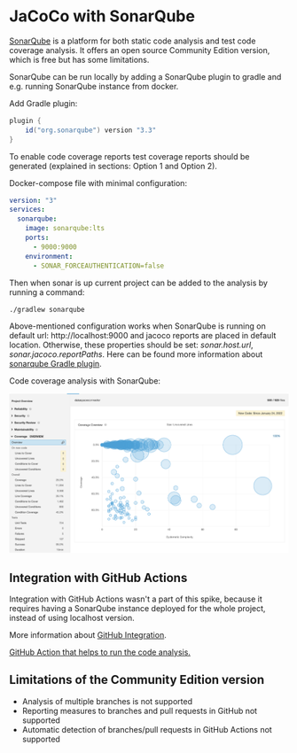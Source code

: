 # JaCoCo with SonarQube

[SonarQube](https://docs.sonarqube.org/latest/setup/get-started-2-minutes/) is a platform for both static code analysis and test code coverage analysis. It offers an open source Community
Edition version, which is free but has some limitations.

SonarQube can be run locally by adding a SonarQube plugin to gradle and e.g. running SonarQube instance from docker.

Add Gradle plugin:

```gradle
plugin {
    id("org.sonarqube") version "3.3"
}
```

To enable code coverage reports test coverage reports should be generated (explained in sections: Option 1 and Option 2).

Docker-compose file with minimal configuration:

```yml
version: "3"
services:
  sonarqube:
    image: sonarqube:lts
    ports:
      - 9000:9000
    environment:
      - SONAR_FORCEAUTHENTICATION=false
```

Then when sonar is up current project can be added to the analysis by running a command:

```bash
./gradlew sonarqube
```

Above-mentioned configuration works when SonarQube is running on default url: http://localhost:9000 and jacoco reports are placed in default location.
Otherwise, these properties should be set: _sonar.host.url_, _sonar.jacoco.reportPaths_. Here can be found more information about [sonarqube Gradle plugin](https://docs.sonarqube.org/latest/analysis/scan/sonarscanner-for-gradle/).

Code coverage analysis with SonarQube:

![Code Coverage with Sonar](code-coverage-sonar.png)

## Integration with GitHub Actions

Integration with GitHub Actions wasn't a part of this spike, because it requires having a SonarQube instance deployed for the whole project, instead of using
localhost version.

More information about [GitHub Integration](https://docs.sonarqube.org/latest/analysis/github-integration/).

[GitHub Action that helps to run the code analysis.](https://github.com/marketplace/actions/official-sonarqube-scan)

## Limitations of the Community Edition version

- Analysis of multiple branches is not supported
- Reporting measures to branches and pull requests in GitHub not supported
- Automatic detection of branches/pull requests in GitHub Actions not supported